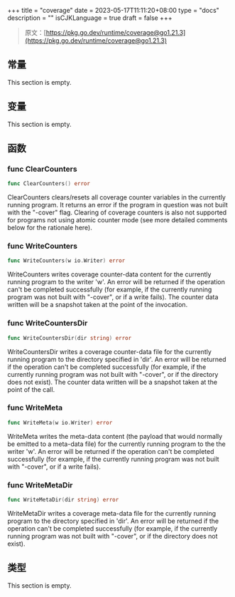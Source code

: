 +++
title = "coverage"
date = 2023-05-17T11:11:20+08:00
type = "docs"
description = ""
isCJKLanguage = true
draft = false
+++
> 原文：[https://pkg.go.dev/runtime/coverage@go1.21.3](https://pkg.go.dev/runtime/coverage@go1.21.3)



## 常量 

This section is empty.

## 变量

This section is empty.

## 函数

### func ClearCounters 

``` go 
func ClearCounters() error
```

ClearCounters clears/resets all coverage counter variables in the currently running program. It returns an error if the program in question was not built with the "-cover" flag. Clearing of coverage counters is also not supported for programs not using atomic counter mode (see more detailed comments below for the rationale here).

### func WriteCounters 

``` go 
func WriteCounters(w io.Writer) error
```

WriteCounters writes coverage counter-data content for the currently running program to the writer 'w'. An error will be returned if the operation can't be completed successfully (for example, if the currently running program was not built with "-cover", or if a write fails). The counter data written will be a snapshot taken at the point of the invocation.

### func WriteCountersDir 

``` go 
func WriteCountersDir(dir string) error
```

WriteCountersDir writes a coverage counter-data file for the currently running program to the directory specified in 'dir'. An error will be returned if the operation can't be completed successfully (for example, if the currently running program was not built with "-cover", or if the directory does not exist). The counter data written will be a snapshot taken at the point of the call.

### func WriteMeta 

``` go 
func WriteMeta(w io.Writer) error
```

WriteMeta writes the meta-data content (the payload that would normally be emitted to a meta-data file) for the currently running program to the the writer 'w'. An error will be returned if the operation can't be completed successfully (for example, if the currently running program was not built with "-cover", or if a write fails).

### func WriteMetaDir 

``` go 
func WriteMetaDir(dir string) error
```

WriteMetaDir writes a coverage meta-data file for the currently running program to the directory specified in 'dir'. An error will be returned if the operation can't be completed successfully (for example, if the currently running program was not built with "-cover", or if the directory does not exist).

## 类型

This section is empty.